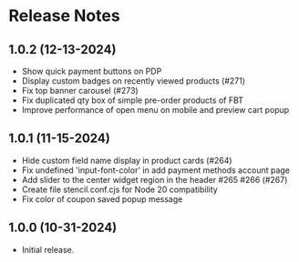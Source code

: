 # Release Notes

## 1.0.2 (12-13-2024)
- Show quick payment buttons on PDP
- Display custom badges on recently viewed products (#271)
- Fix top banner carousel (#273)
- Fix duplicated qty box of simple pre-order products of FBT
- Improve performance of open menu on mobile and preview cart popup

## 1.0.1 (11-15-2024)
- Hide custom field name display in product cards (#264)
- Fix undefined 'input-font-color' in add payment methods account page
- Add slider to the center widget region in the header #265 #266 (#267)
- Create file stencil.conf.cjs for Node 20 compatibility
- Fix color of coupon saved popup message

## 1.0.0 (10-31-2024)
- Initial release.

